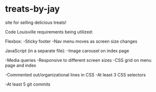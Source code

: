 # treats-by-jay
site for selling delicious treats!

Code Louisville requirements being utilized:

Flexbox:
-Sticky footer
-Nav menu moves as screen size changes 

JavaScript (in a separate file):
-Image carousel on index page

-Media queries
-Responsive to different screen sizes
-CSS grid on menu page and index

-Commented out/organizational lines in CSS 
-At least 3 CSS selectors 

-At least 5 git commits
